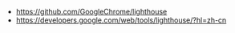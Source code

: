 - https://github.com/GoogleChrome/lighthouse
- https://developers.google.com/web/tools/lighthouse/?hl=zh-cn
